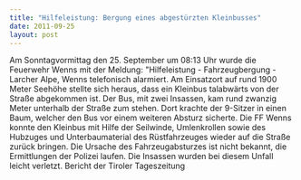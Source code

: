```yaml
---
title: "Hilfeleistung: Bergung eines abgestürzten Kleinbusses"
date: 2011-09-25
layout: post
---
```


Am Sonntagvormittag den 25. September um 08:13 Uhr wurde die Feuerwehr Wenns mit der Meldung: "Hilfeleistung - Fahrzeugbergung - Larcher Alpe, Wenns telefonisch alarmiert. Am Einsatzort auf rund 1900 Meter Seehöhe stellte sich heraus, dass ein Kleinbus talabwärts von der Straße abgekommen ist. Der Bus, mit zwei Insassen, kam rund zwanzig Meter unterhalb der Straße zum stehen. Dort krachte der 9-Sitzer in einen Baum, welcher den Bus vor einem weiteren Absturz sicherte. Die FF Wenns konnte den Kleinbus mit Hilfe der Seilwinde, Umlenkrollen sowie des Hubzuges und Unterbaumaterial des Rüstfahrzeuges wieder auf die Straße zurück bringen. Die Ursache des Fahrzeugabsturzes ist nicht bekannt, die Ermittlungen der Polizei laufen. Die Insassen wurden bei diesem Unfall leicht verletzt.
Bericht der Tiroler Tageszeitung